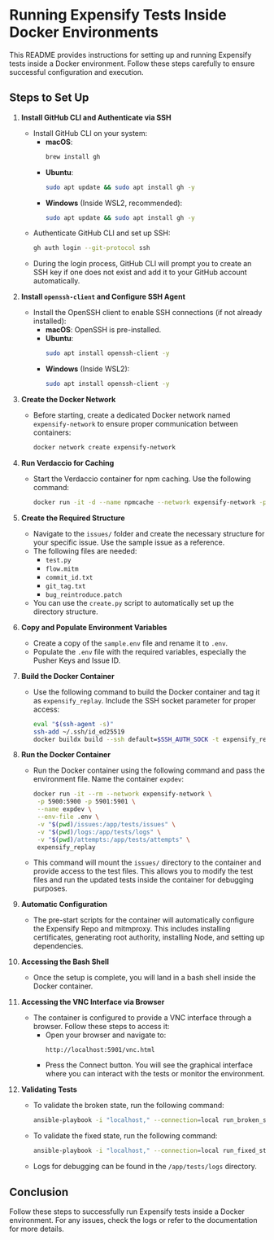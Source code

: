 # Running Expensify Tests Inside Docker Environments

This README provides instructions for setting up and running Expensify tests inside a Docker environment. Follow these steps carefully to ensure successful configuration and execution.

## Steps to Set Up

1. **Install GitHub CLI and Authenticate via SSH**
   - Install GitHub CLI on your system:
     - **macOS**:
       ```bash
       brew install gh
       ```
     - **Ubuntu**:
       ```bash
       sudo apt update && sudo apt install gh -y
       ```
     - **Windows** (Inside WSL2, recommended):
       ```bash
       sudo apt update && sudo apt install gh -y
       ```
   - Authenticate GitHub CLI and set up SSH:
     ```bash
     gh auth login --git-protocol ssh
     ```
   - During the login process, GitHub CLI will prompt you to create an SSH key if one does not exist and add it to your GitHub account automatically.

2. **Install `openssh-client` and Configure SSH Agent**
   - Install the OpenSSH client to enable SSH connections (if not already installed):
     - **macOS**: OpenSSH is pre-installed.
     - **Ubuntu**:
       ```bash
       sudo apt install openssh-client -y
       ```
     - **Windows** (Inside WSL2):
       ```bash
       sudo apt install openssh-client -y
       ```

3. **Create the Docker Network**
   - Before starting, create a dedicated Docker network named `expensify-network` to ensure proper communication between containers:
     ```bash
     docker network create expensify-network
     ```

4. **Run Verdaccio for Caching**
   - Start the Verdaccio container for npm caching. Use the following command:
     ```bash
     docker run -it -d --name npmcache --network expensify-network -p 4873:4873 verdaccio/verdaccio
     ```

5. **Create the Required Structure**
   - Navigate to the `issues/` folder and create the necessary structure for your specific issue. Use the sample issue as a reference.
   - The following files are needed:
     - `test.py`
     - `flow.mitm`
     - `commit_id.txt`
     - `git_tag.txt`
     - `bug_reintroduce.patch`
   - You can use the `create.py` script to automatically set up the directory structure.

6. **Copy and Populate Environment Variables**
   - Create a copy of the `sample.env` file and rename it to `.env`.
   - Populate the `.env` file with the required variables, especially the Pusher Keys and Issue ID.

7. **Build the Docker Container**
   - Use the following command to build the Docker container and tag it as `expensify_replay`. Include the SSH socket parameter for proper access:
     ```bash
     eval "$(ssh-agent -s)"
     ssh-add ~/.ssh/id_ed25519
     docker buildx build --ssh default=$SSH_AUTH_SOCK -t expensify_replay .
     ```

8. **Run the Docker Container**
   - Run the Docker container using the following command and pass the environment file. Name the container `expdev`:
     ```bash
     docker run -it --rm --network expensify-network \
      -p 5900:5900 -p 5901:5901 \
      --name expdev \
      --env-file .env \
      -v "$(pwd)/issues:/app/tests/issues" \
      -v "$(pwd)/logs:/app/tests/logs" \
      -v "$(pwd)/attempts:/app/tests/attempts" \
      expensify_replay
     ```
   - This command will mount the `issues/` directory to the container and provide access to the test files. This allows you to modify the test files and run the updated tests inside the container for debugging purposes.

9. **Automatic Configuration**
   - The pre-start scripts for the container will automatically configure the Expensify Repo and mitmproxy. This includes installing certificates, generating root authority, installing Node, and setting up dependencies.

10. **Accessing the Bash Shell**
    - Once the setup is complete, you will land in a bash shell inside the Docker container.

11. **Accessing the VNC Interface via Browser**
    - The container is configured to provide a VNC interface through a browser. Follow these steps to access it:
      - Open your browser and navigate to:
        ```
        http://localhost:5901/vnc.html
        ```
      - Press the Connect button. You will see the graphical interface where you can interact with the tests or monitor the environment.

12. **Validating Tests**
    - To validate the broken state, run the following command:
      ```bash
      ansible-playbook -i "localhost," --connection=local run_broken_state.yml
      ```
    - To validate the fixed state, run the following command:
      ```bash
      ansible-playbook -i "localhost," --connection=local run_fixed_state.yml
      ```
    - Logs for debugging can be found in the `/app/tests/logs` directory.

## Conclusion

Follow these steps to successfully run Expensify tests inside a Docker environment. For any issues, check the logs or refer to the documentation for more details.
